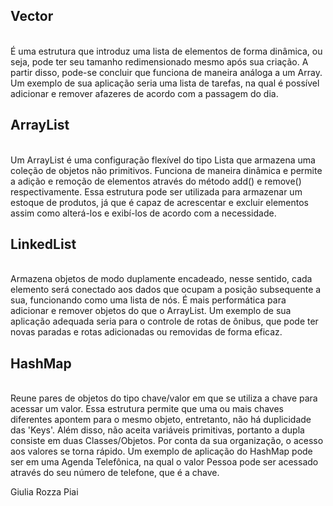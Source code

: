 ## Vector ##
<br/>
    É uma estrutura que introduz uma lista de elementos de forma dinâmica, ou seja, pode ter seu tamanho redimensionado mesmo após sua criação. A partir disso, pode-se concluir que funciona de maneira análoga a um Array. Um exemplo de sua aplicação seria uma lista de tarefas, na qual é possível adicionar e remover afazeres de acordo com a passagem do dia.
<br/>

## ArrayList ##
<br/>
    Um ArrayList é uma configuração flexível do tipo Lista que armazena uma coleção de objetos não primitivos. Funciona de maneira dinâmica e permite a adição e remoção de elementos através do método add() e remove() respectivamente. Essa estrutura pode ser utilizada para armazenar um estoque de produtos, já que é capaz de acrescentar e excluir elementos assim como alterá-los e exibí-los de acordo com a necessidade.
<br/>

## LinkedList ##
<br/>
    Armazena objetos de modo duplamente encadeado, nesse sentido, cada elemento será conectado aos dados que ocupam a posição subsequente a sua, funcionando como uma lista de nós. É mais performática para adicionar e remover objetos do que o ArrayList. Um exemplo de sua aplicação adequada seria para o controle de rotas de ônibus, que pode ter novas paradas e rotas adicionadas ou removidas de forma eficaz.
<br/>

## HashMap ## 
<br/>
    Reune pares de objetos do tipo chave/valor em que se utiliza a chave para acessar um valor. Essa estrutura permite que uma ou mais chaves diferentes apontem para o mesmo objeto, entretanto, não há duplicidade das 'Keys'. Além disso, não aceita variáveis primitivas, portanto a dupla consiste em duas Classes/Objetos. Por conta da sua organização, o acesso aos valores se torna rápido. Um exemplo de aplicação do HashMap pode ser em uma Agenda Telefônica, na qual o valor Pessoa pode ser acessado através do seu número de telefone, que é a chave.
<br/>


Giulia Rozza Piai
